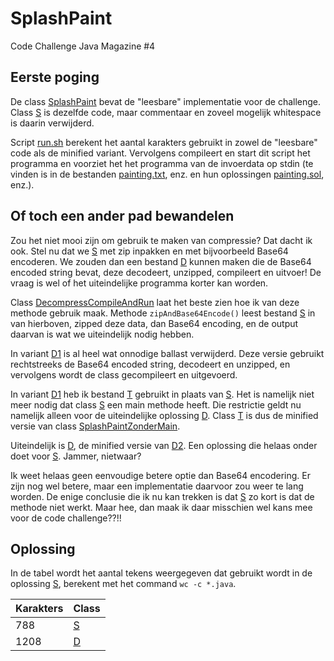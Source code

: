 SplashPaint
===========

Code Challenge Java Magazine #4

## Eerste poging

De class [SplashPaint](SplashPaint.java) bevat de "leesbare" implementatie voor de challenge.
Class [S](S.java) is dezelfde code, maar commentaar en zoveel mogelijk whitespace
is daarin verwijderd.

Script [run.sh](run.sh) berekent het aantal karakters gebruikt in zowel de "leesbare" code
als de minified variant. Vervolgens compileert en start dit script het programma
en voorziet het het programma van de invoerdata op stdin (te vinden is in
de bestanden [painting.txt](painting.txt), enz. en hun oplossingen [painting.sol](painting.sol), enz.).

## Of toch een ander pad bewandelen

Zou het niet mooi zijn om gebruik te maken van compressie? Dat dacht ik ook.
Stel nu dat we [S](S.java) met zip inpakken en met bijvoorbeeld Base64 encoderen.
We zouden dan een bestand [D](D.java) kunnen maken die de Base64 encoded string bevat,
deze decodeert, unzipped, compileert en uitvoer! De vraag is wel of het uiteindelijke
programma korter kan worden.

Class [DecompressCompileAndRun](DecompressCompileAndRun.java) laat het beste zien hoe ik van deze methode gebruik maak.
Methode `zipAndBase64Encode()` leest bestand [S](S.java) in van hierboven, zipped deze data,
dan Base64 encoding, en de output daarvan is wat we uiteindelijk nodig hebben.

In variant [D1](D1.java) is al heel wat onnodige ballast verwijderd. Deze versie gebruikt
rechtstreeks de Base64 encoded string, decodeert en unzipped, en vervolgens wordt de
class gecompileert en uitgevoerd.

In variant [D1](D2.java) heb ik bestand [T](T.java) gebruikt in plaats van [S](S.java). Het is
namelijk niet meer nodig dat class [S](S.java) een main methode heeft. Die restrictie geldt
nu namelijk alleen voor de uiteindelijke oplossing [D](D.java). Class [T](T.java) is dus de
minified versie van class [SplashPaintZonderMain](SplashPaintZonderMain.java).

Uiteindelijk is [D](D.java), de minified versie van [D2](D2.java). Een oplossing die helaas
onder doet voor [S](S.java). Jammer, nietwaar?

Ik weet helaas geen eenvoudige betere optie dan Base64 encodering. Er zijn nog wel betere,
maar een implementatie daarvoor zou weer te lang worden.
De enige conclusie die ik nu kan trekken is dat [S](S.java) zo kort is dat de methode niet
werkt. Maar hee, dan maak ik daar misschien wel kans mee voor de code challenge??!!

## Oplossing

In de tabel wordt het aantal tekens weergegeven dat gebruikt wordt in de oplossing [S](S.java),
berekent met het command `wc -c *.java`.
          
Karakters|Class
---------|-----------------
      788|[S](S.java)
     1208|[D](D.java)
